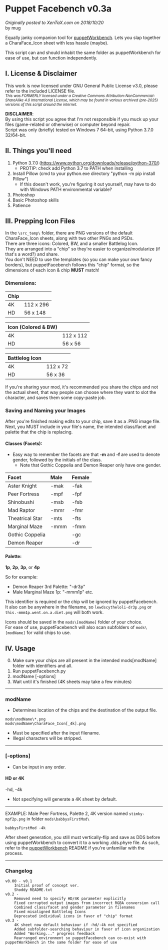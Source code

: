 # Puppet Facebench v0.3a  
_Originally posted to XenTaX.com on 2018/10/20_  
by mug

Equally janky companion tool for [puppetWorkbench](https://github.com/muge/puppetWorkbench).
Lets you slap together a CharaFace_Icon sheet with less hassle (maybe).

This script can and should inhabit the same folder as puppetWorkbench for ease of use, but can function independently.

## I. License & Disclaimer
This work is now licensed under GNU General Public License v3.0, please refer to the included LICENSE file.  
*<sub>This was FORMERLY licensed under a Creative Commons Attribution-NonCommercial-ShareAlike 4.0 International License, which may be found in various archived (pre-2025) versions of this script around the internet.</sub>*

**DISCLAIMER**:  
By using this script you agree that I'm not responsible if you muck up your files (game-related or otherwise) or computer beyond repair.  
Script was only (briefly) tested on Windows 7 64-bit, using Python 3.7.0 32/64-bit.


## II. Things you'll need

1. Python 3.7.0 (https://www.python.org/downloads/release/python-370/) 
	* PROTIP: check add Python 3.7 to PATH when installing
2. Install Pillow (cmd to your python.exe directory "python -m pip install Pillow")
	* If this doesn't work, you're figuring it out yourself, may have to do with Windows PATH environmental variable?
3. Photoshop
4. Basic Photoshop skills
5. Patience


## III. Prepping Icon Files

In the `\src_temp\` folder, there are PNG versions of the default CharaFace_Icon sheets, along with two other PNGs and PSDs.  
There are three icons: Colored, BW, and a smaller Battlelog Icon.  
They are arranged into a "chip" so they're easier to organize/modularize (if that's a word?) and share.  
You don't NEED to use the templates (so you can make your own fancy borders), but puppetFacebench follows this "chip" format, so the dimensions of each icon & chip **MUST** match!  

### Dimensions:
|Chip||
|:-|:-|
|4K| 112 x 296|
|HD| 56 x 148|

|Icon (Colored & BW)||
|:-|:-|
|4K|112 x 112|
|HD| 56 x 56|

|Battlelog Icon||
|:-|:-|
|4K| 112 x 72|
|HD| 56 x 36|

If you're sharing your mod, it's recommended you share the chips and not the actual sheet, that way people can choose where they want to slot the character, and saves them some copy-paste job.

### Saving and Naming your Images

After you're finished making edits to your chip, save it as a .PNG image file. 
Next, you MUST include in your file's name, the intended class/facet and palette that the chip is replacing.

#### Classes (Facets):
- Easy way to remember the facets are that **-m** and **-f** are used to denote gender, followed by the initials of the class.  
    - Note that Gothic Coppelia and Demon Reaper only have one gender.  

| Facet | Male | Female |
|:----------------|:-----|:-------|
| Aster Knight | -mak | -fak |
| Peer Fortress | -mpf | -fpf  |
| Shinobushi | -msb | -fsb |
| Mad Raptor | -mmr | -fmr  |
| Theatrical Star | -mts | -fts  |
| Marginal Maze | -mmm | -fmm  |
| Gothic Coppelia | | -gc  |
| Demon Reaper | | -dr  |

#### Palette: 
**1p**, **2p**, **3p**, or **4p**  

So for example:
- Demon Reaper 3rd Palette: "-dr3p"
- Male Marginal Maze 1p: "-mmm1p"
	etc.

This identifier is required or the chip will be ignored by puppetFacebench.  
It also can be anywhere in the filename, so `lewdscytheloli-dr3p.png` or `this.-mmm1p.went.on.a.diet.png` will both work.  

Icons should be saved in the `mods\[modName]` folder of your choice.  
For ease of use, puppetFacebench will also scan subfolders of `mods\[modName]` for valid chips to use.  


## IV. Usage

0. Make sure your chips are all present in the intended mods\[modName] folder with identifiers and all.
1. Run puppetFacebench.py
2. modName [-options]
3. Wait until it's finished (4K sheets may take a few minutes)

--------
### **modName**  
- Determines location of the chips and the destination of the output file.
```
mods\modName\*.png
mods\modName\CharaFace_Icon[_4k].png
```
- Must be specified after the input filename. 
- Illegal characters will be stripped. 

--------
### **[-options]**
- Can be input in any order. 
#### HD or 4K
-hd, -4k
- Not specifying will generate a 4K sheet by default.

--------

EXAMPLE:
Male Peer Fortress, Palette 2, 4K version named `stimky-mpf2p.png` in folder `mods\babbysFirstMod\`
```
babbysFirstMod -4k
```

After sheet generation, you still must vertically-flip and save as DDS before using puppetWorkbench to convert it to a working .dds.phyre file.
As such, refer to the [puppetWorkbench](https://github.com/muge/puppetWorkbench) README if you're unfamiliar with the process.

--------
### Changelog
```
v0.00 - v0.1
	Initial proof of concept ver.
	Shoddy README.txt
v0.2 -
	Removed need to specify HD/4K parameter explicitly
	Fixed corrupted output images from incorrect RGBA conversion call
	Combined class/facet and gender parameter in filenames
	Fixed misaligned Battlelog Icons
	Deprecated individual icons in favor of "chip" format
v0.3 - 
	4K sheet now default behaviour if -hd/-4k not specified
	Added subfolder-searching behaviour in favor of icon organization
	Added "Working..." progress feedback
	Rearranged environment so puppetFacebench can co-exist with puppetWorkbench in the same folder for ease of use
```
	
